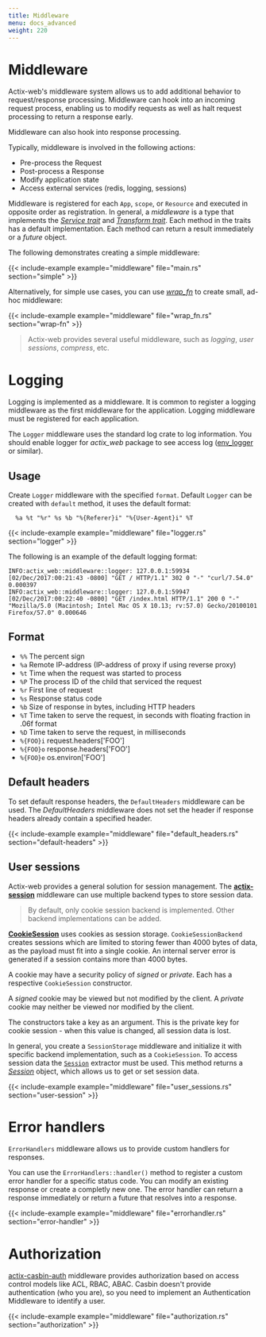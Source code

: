 ```yaml
---
title: Middleware
menu: docs_advanced
weight: 220
---
```


# Middleware

Actix-web's middleware system allows us to add additional behavior to request/response
processing.  Middleware can hook into an incoming request process, enabling us to modify
requests as well as halt request processing to return a response early.

Middleware can also hook into response processing.

Typically, middleware is involved in the following actions:

* Pre-process the Request
* Post-process a Response
* Modify application state
* Access external services (redis, logging, sessions)

Middleware is registered for each `App`, `scope`, or `Resource` and executed in opposite
order as registration.  In general, a *middleware* is a type that implements the
[*Service trait*][servicetrait] and [*Transform trait*][transformtrait].  Each method in
the traits has a default implementation. Each method can return a result immediately
or a *future* object.

The following demonstrates creating a simple middleware:

{{< include-example example="middleware" file="main.rs" section="simple" >}}

Alternatively, for simple use cases, you can use [*wrap_fn*][wrap_fn] to create small, ad-hoc middleware:

{{< include-example example="middleware" file="wrap_fn.rs" section="wrap-fn" >}}

> Actix-web provides several useful middleware, such as *logging*, *user sessions*,
> *compress*, etc.

# Logging

Logging is implemented as a middleware.  It is common to register a logging middleware
as the first middleware for the application.  Logging middleware must be registered for
each application.

The `Logger` middleware uses the standard log crate to log information. You should enable logger
for *actix_web* package to see access log ([env_logger][envlogger] or similar).

## Usage

Create `Logger` middleware with the specified `format`.  Default `Logger` can be created
with `default` method, it uses the default format:

```ignore
  %a %t "%r" %s %b "%{Referer}i" "%{User-Agent}i" %T
```

{{< include-example example="middleware" file="logger.rs" section="logger" >}}

The following is an example of the default logging format:

```
INFO:actix_web::middleware::logger: 127.0.0.1:59934 [02/Dec/2017:00:21:43 -0800] "GET / HTTP/1.1" 302 0 "-" "curl/7.54.0" 0.000397
INFO:actix_web::middleware::logger: 127.0.0.1:59947 [02/Dec/2017:00:22:40 -0800] "GET /index.html HTTP/1.1" 200 0 "-" "Mozilla/5.0 (Macintosh; Intel Mac OS X 10.13; rv:57.0) Gecko/20100101 Firefox/57.0" 0.000646
```

## Format

- `%%`  The percent sign
- `%a`  Remote IP-address (IP-address of proxy if using reverse proxy)
- `%t`  Time when the request was started to process
- `%P`  The process ID of the child that serviced the request
- `%r`  First line of request
- `%s`  Response status code
- `%b`  Size of response in bytes, including HTTP headers
- `%T`  Time taken to serve the request, in seconds with floating fraction in .06f format
- `%D`  Time taken to serve the request, in milliseconds
- `%{FOO}i`  request.headers['FOO']
- `%{FOO}o`  response.headers['FOO']
- `%{FOO}e`  os.environ['FOO']

## Default headers

To set default response headers, the `DefaultHeaders` middleware can be used. The
*DefaultHeaders* middleware does not set the header if response headers already contain
a specified header.

{{< include-example example="middleware" file="default_headers.rs" section="default-headers" >}}

## User sessions

Actix-web provides a general solution for session management. The
[**actix-session**][actixsession] middleware can use multiple backend types to store session data.

> By default, only cookie session backend is implemented. Other backend implementations
> can be added.

[**CookieSession**][cookiesession] uses cookies as session storage. `CookieSessionBackend`
creates sessions which are limited to storing fewer than 4000 bytes of data, as the payload
must fit into a single cookie. An internal server error is generated if a session
contains more than 4000 bytes.

A cookie may have a security policy of *signed* or *private*. Each has a respective
`CookieSession` constructor.

A *signed* cookie may be viewed but not modified by the client. A *private* cookie may
neither be viewed nor modified by the client.

The constructors take a key as an argument. This is the private key for cookie session -
when this value is changed, all session data is lost.

In general, you create a `SessionStorage` middleware and initialize it with specific
backend implementation, such as a `CookieSession`. To access session data the
[`Session`][requestsession] extractor must be used. This method returns a
[*Session*][sessionobj] object, which allows us to get or set session data.

{{< include-example example="middleware" file="user_sessions.rs" section="user-session" >}}

# Error handlers

`ErrorHandlers` middleware allows us to provide custom handlers for responses.

You can use the `ErrorHandlers::handler()` method to register a custom error handler
for a specific status code. You can modify an existing response or create a completly new
one. The error handler can return a response immediately or return a future that resolves
into a response.

{{< include-example example="middleware" file="errorhandler.rs" section="error-handler" >}}

# Authorization

[actix-casbin-auth](https://github.com/casbin-rs/actix-casbin-auth) middleware provides
authorization based on access control models like ACL, RBAC, ABAC. Casbin doesn't
provide authentication (who you are), so you need to implement an Authentication Middleware
to identify a user.

{{< include-example example="middleware" file="authorization.rs" section="authorization" >}}

[sessionobj]: https://docs.rs/actix-session/0.3.0/actix_session/struct.Session.html
[requestsession]: https://docs.rs/actix-session/0.3.0/actix_session/struct.Session.html
[cookiesession]: https://docs.rs/actix-session/0.3.0/actix_session/struct.CookieSession.html
[actixsession]: https://docs.rs/actix-session/0.3.0/actix_session/
[envlogger]: https://docs.rs/env_logger/*/env_logger/
[servicetrait]: https://docs.rs/actix-web/3/actix_web/dev/trait.Service.html
[transformtrait]: https://docs.rs/actix-web/3/actix_web/dev/trait.Transform.html
[wrap_fn]: https://docs.rs/actix-web/3/actix_web/struct.App.html#method.wrap_fn
